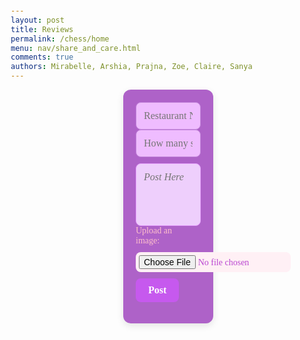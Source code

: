 ```yaml
---
layout: post
title: Reviews
permalink: /chess/home
menu: nav/share_and_care.html
comments: true
authors: Mirabelle, Arshia, Prajna, Zoe, Claire, Sanya
---
```

<div class="main">
    <div class="content">
        <div class="form-container">
            <form id="channelForm">
                <div class="form-inputs">
                    <!-- Changed label -->
                    <input type="text" id="title" name="title" placeholder="Restaurant Name" required>
                </div>
                <div class="form-inputs">
                    <!-- Changed to text box for stars -->
                    <input type="text" id="stars" name="stars" placeholder="How many stars?" required>
                </div>
                <textarea id="textArea" name="textArea" placeholder="Post Here" required></textarea>
                <!-- Added image upload -->
                <div class="form-inputs">
                    <label for="imageUpload" style="margin-right: 10px; color: pink; font-family: 'Comic Sans MS', cursive;">Upload an image:</label>
                    <input type="file" id="imageUpload" name="imageUpload" accept="image/*">
                </div>
                <button type="submit">Post</button>
            </form>
        </div>
        <div id="culinaryposts"></div>
    <div>
</div>

<style>
    
    .main {
        display: flex;
    }
    .content {
        display: flex;
        flex-direction: column;
        align-items: center;
        justify-content: center;
        width: 100%;
    }

    /* Form Styling */
    .form-container {
        padding: 20px;
        background-color:rgb(174, 98, 200); /* Deep purple background */
        border-radius: 12px;
        width: calc(100% - 400px);
        box-shadow: 0 4px 12px rgba(0, 0, 0, 0.1);
        font-family: 'Comic Sans MS', cursive; /* Fun font */
    }

    .form-inputs {
        display: flex;
        flex-direction: column; /* Stacked layout */
        gap: 10px;
        align-items: flex-start;
    }

    #title, #stars {
        width: 100%;
        padding: 12px;
        border-radius: 8px;
        border: 1px solid rgb(195, 132, 219); /* Soft purple border */
        font-size: 16px;
        font-family: 'Comic Sans MS', cursive;
        background-color:rgb(239, 188, 255); /* Light purple field */
        color:rgb(139, 53, 165); /* Deep purple text */
    }

    #textArea {
        width: 100%;
        padding: 12px;
        border-radius: 8px;
        border: 1px solid rgb(231, 163, 253);
        font-size: 16px;
        font-family: 'Comic Sans MS', cursive;
        background-color:rgb(238, 207, 252);
        color:rgb(154, 71, 209);
        margin-top: 10px;
        resize: none;
        height: 100px;
        font-style: italic; /* Italicized text */
    }

    #imageUpload {
        padding: 5px;
        border-radius: 8px;
        border: 1px solidrgb(246, 182, 255);
        font-size: 14px;
        font-family: 'Comic Sans MS', cursive;
        background-color: #fff0f5;
        color:rgb(186, 71, 209);
    }

    button[type="submit"] {
        align-self: flex-start;
        padding: 10px 20px;
        background-color:rgb(198, 89, 238); /* Bright Purple button */
        color: white;
        border: none;
        border-radius: 8px;
        font-size: 16px;
        font-weight: bold;
        font-family: 'Comic Sans MS', cursive;
        cursor: pointer;
        margin-top: 10px;
        transition: background-color 0.2s ease;
    }

    button[type="submit"]:hover {
        background-color:rgb(136, 51, 160); /* Deeper purple on hover */
    }

    /* Channels Container */
    #culinaryposts {
        display: flex;
        flex-wrap: wrap;
        justify-content: center;
        gap: 20px;
        padding-top: 20px;
    }

    /* Post Cards Styling */
    .card {
        width: calc(50% - 20px);
        min-width: 300px;
        padding: 20px;
        background-color:rgb(247, 170, 255);
        box-shadow: 0 4px 8px rgba(0, 0, 0, 0.1);
        border-radius: 8px;
        text-align: left;
        font-family: 'Comic Sans MS', cursive;
    }

    .card-title {
        font-size: 1.2em;
        font-weight: bold;
        color:rgb(150, 50, 170);
    }

    .card-description {
        color:rgb(153, 63, 180);
        font-size: 1em;
        margin-top: 10px;
    }
    fieldset,
label {
  margin: 0;
  padding: 0;
}

body {
  margin: 20px;
}

h1 {
  font-size: 1.5em;
  margin: 10px;
}

.rating {
  border: none;
  float: left;
}

.rating>input {
  display: none;
}

.rating>label:before {
  margin: 5px;
  font-size: 1.25em;
  font-family: FontAwesome;
  display: inline-block;
  content: "★";
}

.rating>.half:before {
  content: "★";
  position: absolute;
}

.rating>label {
  color: #ddd;
  float: right;
}

.rating>input:checked~label,

/* show gold star when clicked */

.rating:not(:checked)>label:hover,

/* hover current star */

.rating:not(:checked)>label:hover~label {
  color: #ff0000;
}


/* hover previous stars in list */

.rating>input:checked+label:hover,

/* hover current star when changing rating */

.rating>input:checked~label:hover,
.rating>label:hover~input:checked~label,

/* lighten current selection */

.rating>input:checked~label:hover~label {
  color: #ff8080;
}
</style>

<script type="module">
    import { pythonURI, fetchOptions } from '../assets/js/api/config.js';
    const container = document.getElementById("culinaryposts");

    async function fetchUser() {
        const response = await fetch(`${pythonURI}/api/user`, fetchOptions);
        const user = await response.json();
        console.log(user);
        return user;
    }

    const user = fetchUser();

    async function fetchChannels() {
        try {
            const groupName = 'Culinary Posts';
            const responseData = {
                group_name: groupName,
            };
            // add filter to get only messages from this channel
            const response = await fetch(`${pythonURI}/api/channels/filter`, {
                ...fetchOptions,
                method: 'POST',
                headers: {
                    'Content-Type': 'application/json'
                },
                body: JSON.stringify(responseData)
            });

            if (!response.ok) {
                throw new Error('Failed to fetch channels: ' + response.statusText);
            }
            const channels = await response.json();
            container.innerHTML = "";

            channels.forEach(channel => {
                const card = document.createElement("div");
                card.classList.add("card");

                const title = document.createElement("h3");
                title.classList.add("card-title");
                title.textContent = channel.name;

                const description = document.createElement("p");
                description.classList.add("card-description");
                description.textContent = channel.attributes["content"];

                card.appendChild(title);
                card.appendChild(description);

                container.appendChild(card);
            });
        } catch (error) {
            console.error('Error fetching channels:', error);
        }
    }

    document.getElementById('channelForm').addEventListener('submit', async function(event) {
        event.preventDefault();

        const title = document.getElementById('title').value;
        const content = document.getElementById('textArea').value;
        const group_id = 13;

        const channelData = {
            name: title,
            group_id: group_id,
            attributes: {"content": content}
        };

        try {
            const response = await fetch(`${pythonURI}/api/channel`, {
                ...fetchOptions,
                method: 'POST',
                headers: {
                    'Content-Type': 'application/json'
                },
                body: JSON.stringify(channelData)
            });

            if (!response.ok) {
                throw new Error('Failed to add channel: ' + response.statusText);
            }

            fetchChannels();
            document.getElementById('channelForm').reset();
        } catch (error) {
            console.error('Error adding channel:', error);
            alert('Error adding channel: ' + error.message);
        }
    });

    fetchChannels();
</script>


